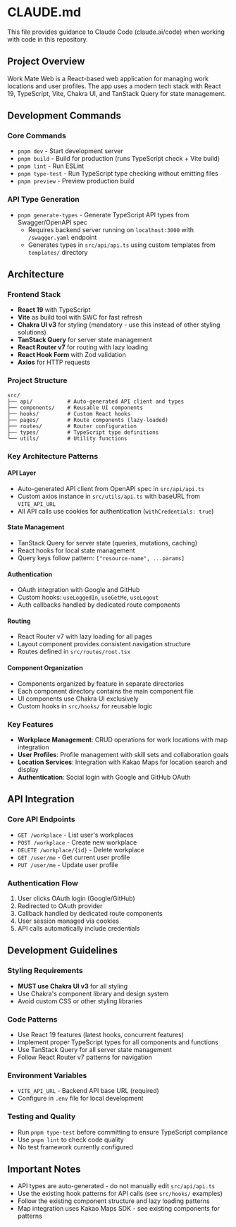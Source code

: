 # CLAUDE.md

This file provides guidance to Claude Code (claude.ai/code) when working with code in this repository.

## Project Overview

Work Mate Web is a React-based web application for managing work locations and user profiles. The app uses a modern tech stack with React 19, TypeScript, Vite, Chakra UI, and TanStack Query for state management.

## Development Commands

### Core Commands
- `pnpm dev` - Start development server
- `pnpm build` - Build for production (runs TypeScript check + Vite build)
- `pnpm lint` - Run ESLint
- `pnpm type-test` - Run TypeScript type checking without emitting files
- `pnpm preview` - Preview production build

### API Type Generation
- `pnpm generate-types` - Generate TypeScript API types from Swagger/OpenAPI spec
  - Requires backend server running on `localhost:3000` with `/swagger.yaml` endpoint
  - Generates types in `src/api/api.ts` using custom templates from `templates/` directory

## Architecture

### Frontend Stack
- **React 19** with TypeScript
- **Vite** as build tool with SWC for fast refresh
- **Chakra UI v3** for styling (mandatory - use this instead of other styling solutions)
- **TanStack Query** for server state management
- **React Router v7** for routing with lazy loading
- **React Hook Form** with Zod validation
- **Axios** for HTTP requests

### Project Structure
```
src/
├── api/           # Auto-generated API client and types
├── components/    # Reusable UI components
├── hooks/         # Custom React hooks
├── pages/         # Route components (lazy-loaded)
├── routes/        # Router configuration
├── types/         # TypeScript type definitions
└── utils/         # Utility functions
```

### Key Architecture Patterns

#### API Layer
- Auto-generated API client from OpenAPI spec in `src/api/api.ts`
- Custom axios instance in `src/utils/api.ts` with baseURL from `VITE_API_URL`
- All API calls use cookies for authentication (`withCredentials: true`)

#### State Management
- TanStack Query for server state (queries, mutations, caching)
- React hooks for local state management
- Query keys follow pattern: `["resource-name", ...params]`

#### Authentication
- OAuth integration with Google and GitHub
- Custom hooks: `useLoggedIn`, `useGetMe`, `useLogout`
- Auth callbacks handled by dedicated route components

#### Routing
- React Router v7 with lazy loading for all pages
- Layout component provides consistent navigation structure
- Routes defined in `src/routes/root.tsx`

#### Component Organization
- Components organized by feature in separate directories
- Each component directory contains the main component file
- UI components use Chakra UI exclusively
- Custom hooks in `src/hooks/` for reusable logic

### Key Features
- **Workplace Management**: CRUD operations for work locations with map integration
- **User Profiles**: Profile management with skill sets and collaboration goals
- **Location Services**: Integration with Kakao Maps for location search and display
- **Authentication**: Social login with Google and GitHub OAuth

## API Integration

### Core API Endpoints
- `GET /workplace` - List user's workplaces
- `POST /workplace` - Create new workplace
- `DELETE /workplace/{id}` - Delete workplace
- `GET /user/me` - Get current user profile
- `PUT /user/me` - Update user profile

### Authentication Flow
1. User clicks OAuth login (Google/GitHub)
2. Redirected to OAuth provider
3. Callback handled by dedicated route components
4. User session managed via cookies
5. API calls automatically include credentials

## Development Guidelines

### Styling Requirements
- **MUST use Chakra UI v3** for all styling
- Use Chakra's component library and design system
- Avoid custom CSS or other styling libraries

### Code Patterns
- Use React 19 features (latest hooks, concurrent features)
- Implement proper TypeScript types for all components and functions
- Use TanStack Query for all server state management
- Follow React Router v7 patterns for navigation

### Environment Variables
- `VITE_API_URL` - Backend API base URL (required)
- Configure in `.env` file for local development

### Testing and Quality
- Run `pnpm type-test` before committing to ensure TypeScript compliance
- Use `pnpm lint` to check code quality
- No test framework currently configured

## Important Notes

- API types are auto-generated - do not manually edit `src/api/api.ts`
- Use the existing hook patterns for API calls (see `src/hooks/` examples)
- Follow the existing component structure and lazy loading patterns
- Map integration uses Kakao Maps SDK - see existing components for patterns